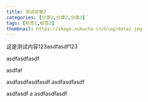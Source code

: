 ```yaml
---
title: 测试文章2
categories: [分类1,分类2,分类3]
tags: [标签1,标签2]
thumbnail: https://image.xukucha.cn/blog/dota2.jpg
---
```


这是测试内容123asdfasdf123


asdfasdfasdf


asdfaf


asdfasdfasdfasdf
asdfasdfasdf

asdfasdf
a
asdfasdfasdf